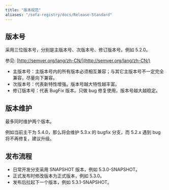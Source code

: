 ```yaml
---
title: "版本规范"
aliases: "/sofa-registry/docs/Release-Standard"
---
```


## 版本号

采用三位版本号，分别是主版本号、次版本号、修订版本号。例如 5.2.0。

参见: [http://semver.org/lang/zh-CN/](http://semver.org/lang/zh-CN/)

* 主版本号：主版本号内的所有版本必须相互兼容；与其它主版本号不一定完全兼容，尽量向下兼容。
* 次版本号：代表新特性增强。版本号越大特性越丰富。
* 修订版本号：代表 BugFix 版本。只做 bug 修复使用，版本号越大越稳定。

## 版本维护

最多同时维护两个版本。

例如当前主干为 5.4.0，那么将会维护 5.3.x 的 bugfix 分支，而 5.2.x 遇到 bug 将不再修复，建议升级。

## 发布流程

* 日常开发分支采用 SNAPSHOT 版本，例如 5.3.0-SNAPSHOT。
* 正式发布时修改版本为正式版本，例如 5.3.0。
* 发布后拉起下一个版本，例如 5.3.1-SNAPSHOT。
